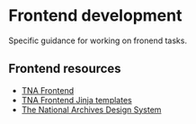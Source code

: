 # Frontend development

Specific guidance for working on fronend tasks.

## Frontend resources

- [TNA Frontend](https://github.com/nationalarchives/tna-frontend)
- [TNA Frontend Jinja templates](https://github.com/nationalarchives/tna-frontend-jinja)
- [The National Archives Design System](https://nationalarchives.github.io/design-system/)
